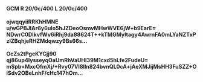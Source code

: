#### GCM R 20/0c/400 L 20/0c/400
**ojwqqyiiRRKhHMNE**<br/>**u/wGPBJIAr6y6uIo5hJZDeoOsmvMHwWVE6jW+b9EarE=**<br/>**NDwrC0DIkvfWv6iRhj9da88624T++kTMGMyltagy4AwrnFA0mLYaNZTxPzlZBqhjeRHZMdqwzy9Bs66s...**<br/><br/>
**OcZs2tPgeKYCjj90**<br/>**qj86up4IysseyqOaUmRhVaUHl39M1cxd5hLfe2FudeU=**<br/>**mSpb+MxcOfmXj/+Rvy07VI8lIn824bvnQL0cA+jAeXMJijMsHH3FuSZZ+OiSdv2OBeLnhF/cHc147hOm...**